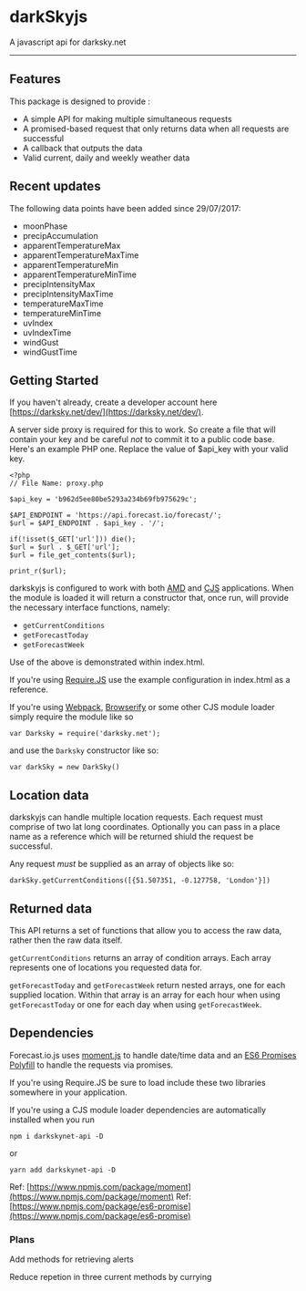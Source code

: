 # darkSkyjs


A javascript api for darksky.net

---

## Features

This package is designed to provide :

* A simple API for making multiple simultaneous requests
* A promised-based request that only returns data when all requests are successful
* A callback that outputs the data
* Valid current, daily and weekly weather data

## Recent updates

The following data points have been added since 29/07/2017:

* moonPhase
* precipAccumulation
* apparentTemperatureMax
* apparentTemperatureMaxTime
* apparentTemperatureMin
* apparentTemperatureMinTime
* precipIntensityMax
* precipIntensityMaxTime
* temperatureMaxTime
* temperatureMinTime
* uvIndex
* uvIndexTime
* windGust
* windGustTime

## Getting Started

If you haven't already, create a developer account here [https://darksky.net/dev/](https://darksky.net/dev/).

A server side proxy is required for this to work. So create a file that will contain your key and be careful _not_ to commit it to a public code base.
Here's an example PHP one. Replace the value of $api_key with your valid key. 

```
<?php
// File Name: proxy.php

$api_key = 'b962d5ee80be5293a234b69fb975629c';

$API_ENDPOINT = 'https://api.forecast.io/forecast/';
$url = $API_ENDPOINT . $api_key . '/';

if(!isset($_GET['url'])) die();
$url = $url . $_GET['url'];
$url = file_get_contents($url);

print_r($url);
```

darkskyjs is configured to work with both [AMD](https://en.wikipedia.org/wiki/Asynchronous_module_definition) and [CJS](https://en.wikipedia.org/wiki/CommonJS) applications. When the module is loaded it will return a constructor that, once run, will provide the necessary interface functions, namely:

* `getCurrentConditions`
* `getForecastToday`
* `getForecastWeek`

Use of the above is demonstrated within index.html. 

If you're using [Require.JS](http://requirejs.org/) use the example configuration in index.html as a reference. 

If you're using [Webpack](http://webpack.github.io/), [Browserify](http://browserify.org/) or some other CJS module loader simply require the module like so

`var Darksky = require('darksky.net');`

and use the `Darksky` constructor like so:

`var darkSky = new DarkSky()`

## Location data

darkskyjs can handle multiple location requests. Each request must comprise of two lat long coordinates. Optionally you can pass in a place name as a reference which will be returned shiuld the request be successful.

Any request _must_ be supplied as an array of objects like so:

`darkSky.getCurrentConditions([{51.507351, -0.127758, 'London'}])`

## Returned data

This API returns a set of functions that allow you to access the raw data, rather then the raw data itself.

`getCurrentConditions` returns an array of condition arrays. Each array represents one of locations you requested data for. 

`getForecastToday` and `getForecastWeek` return nested arrays, one for each supplied location. Within that array is an array for each hour when using `getForecastToday` or one for each day when using `getForecastWeek`. 

## Dependencies

Forecast.io.js uses [moment.js](http://momentjs.com/) to handle date/time data and an [ES6 Promises Polyfill](https://github.com/jakearchibald/es6-promise) to handle the requests via promises.

If you're using Require.JS be sure to load include these two libraries somewhere in your application.

If you're using a CJS module loader dependencies are automatically installed when you run 

`npm i darkskynet-api -D`

or 

`yarn add darkskynet-api -D`

Ref: [https://www.npmjs.com/package/moment](https://www.npmjs.com/package/moment)
Ref: [https://www.npmjs.com/package/es6-promise](https://www.npmjs.com/package/es6-promise)

### Plans

Add methods for retrieving alerts

Reduce repetion in three current methods by currying